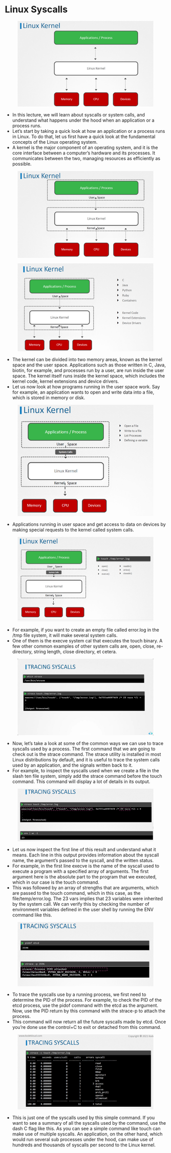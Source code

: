 # Linux Syscalls

<figure><img src="../.gitbook/assets/image (45).png" alt=""><figcaption></figcaption></figure>

* In this lecture, we will learn about syscalls or system calls, and understand what happens under the hood when an application or a process runs.&#x20;
* Let’s start by taking a quick look at how an application or a process runs in Linux. To do that, let us first have a quick look at the fundamental concepts of the Linux operating system.
* &#x20;A kernel is the major component of an operating system, and it is the core interface between a computer’s hardware and its processes. It communicates between the two, managing resources as efficiently as possible.

<figure><img src="../.gitbook/assets/image (1) (1) (1) (1) (1) (1).png" alt=""><figcaption></figcaption></figure>

<figure><img src="../.gitbook/assets/image (2) (1) (1) (1).png" alt=""><figcaption></figcaption></figure>

* The kernel can be divided into two memory areas, known as the kernel space and the user space. Applications such as those written in C, Java, biotin, for example, and processes run by a user, are run inside the user space. The kernel itself runs inside the kernel space, which includes the kernel code, kernel extensions and device drivers.
* Let us now look at how programs running in the user space work. Say for example, an application wants to open and write data into a file, which is stored in memory or disk.

<figure><img src="../.gitbook/assets/image (3) (1) (1) (1).png" alt=""><figcaption></figcaption></figure>

* Applications running in user space and get access to data on devices by making special requests to the kernel called system calls.

<figure><img src="../.gitbook/assets/image (4) (1) (1) (1).png" alt=""><figcaption></figcaption></figure>

* For example, if you want to create an empty file called error.log in the /tmp file system, it will make several system calls.
* One of them is the execve system cal that executes the touch binary. A few other common examples of other system calls are, open, close, re-directory, string length, close directory, et cetera.

<figure><img src="../.gitbook/assets/image (5) (1) (1) (1).png" alt=""><figcaption></figcaption></figure>

* Now, let’s take a look at some of the common ways we can use to trace syscalls used by a process. The first command that we are going to check out is the strace command. The strace utility is installed in most Linux distributions by default, and it is useful to trace the system calls used by an application, and the signals written back to it.&#x20;
* For example, to inspect the syscalls used when we create a file in the slash ten file system, simply add the strace command before the touch command. This command will display a lot of details in its output.

<figure><img src="../.gitbook/assets/image (6) (1) (1) (1).png" alt=""><figcaption></figcaption></figure>

* Let us now inspect the first line of this result and understand what it means. Each line in this output provides information about the syscall name, the argument’s passed to the syscall, and the written status.&#x20;
* For example, in the first line execve is the name of the syscall used to execute a program with a specified array of arguments. The first argument here is the absolute part to the program that we executed, which in our case is the touch command.
* &#x20;This was followed by an array of strengths that are arguments, which are passed to the touch command, which in this case, as the file/temp/error.log. The 23 vars implies that 23 variables were inherited by the system call. We can verify this by checking the number of environment variables defined in the user shell by running the ENV command like this.

<figure><img src="../.gitbook/assets/image (7) (1) (1).png" alt=""><figcaption></figcaption></figure>

* To trace the syscalls use by a running process, we first need to determine the PID of the process. For example, to check the PID of the etcd process, use the pidof command with the etcd as the argument. Now, use the PID return by this command with the strace-p to attach the process.
* This command will now return all the future syscalls made by etcd. Once you’re done use the control+C to exit or detached from this command.

<figure><img src="../.gitbook/assets/image (8) (1) (1).png" alt=""><figcaption></figcaption></figure>

* This is just one of the syscalls used by this simple command. If you want to see a summary of all the syscalls used by the command, use the dash C flag like this. As you can see a simple command like touch can make use of multiple syscalls. An application, on the other hand, which would run several sub processes under the hood, can make use of hundreds and thousands of syscalls per second to the Linux kernel.
